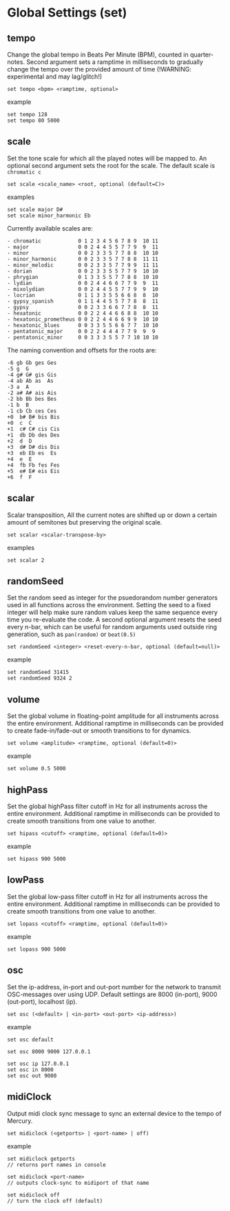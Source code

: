 # Global Settings (set)

## tempo

Change the global tempo in Beats Per Minute (BPM), counted in quarter-notes. Second argument sets a ramptime in milliseconds to gradually change the tempo over the provided amount of time (!WARNING: experimental and may lag/glitch!)

```
set tempo <bpm> <ramptime, optional>
```
example 
```
set tempo 128
set tempo 80 5000
```

## scale

Set the tone scale for which all the played notes will be mapped to. An optional second argument sets the root for the scale. The default scale is `chromatic c`

```
set scale <scale_name> <root, optional (default=C)>
```

examples 
```
set scale major D#
set scale minor_harmonic Eb
```

Currently available scales are:
```
- chromatic            0 1 2 3 4 5 6 7 8 9  10 11
- major                0 0 2 4 4 5 5 7 7 9  9  11 
- minor                0 0 2 3 3 5 7 7 8 8  10 10
- minor_harmonic       0 0 2 3 3 5 7 7 8 8  11 11
- minor_melodic        0 0 2 3 3 5 7 7 9 9  11 11
- dorian               0 0 2 3 3 5 5 7 7 9  10 10
- phrygian             0 1 3 3 5 5 7 7 8 8  10 10
- lydian               0 0 2 4 4 6 6 7 7 9  9  11 
- mixolydian           0 0 2 4 4 5 5 7 7 9  9  10 
- locrian              0 1 1 3 3 5 5 6 6 8  8  10 
- gypsy_spanish        0 1 1 4 4 5 5 7 7 8  8  11 
- gypsy                0 0 2 3 3 6 6 7 7 8  8  11 
- hexatonic            0 0 2 2 4 4 6 6 8 8  10 10
- hexatonic_prometheus 0 0 2 2 4 4 6 6 9 9  10 10
- hexatonic_blues      0 0 3 3 5 5 6 6 7 7  10 10
- pentatonic_major     0 0 2 2 4 4 4 7 7 9  9  9
- pentatonic_minor     0 0 3 3 3 5 5 7 7 10 10 10
```

The naming convention and offsets for the roots are:
```
-6 gb Gb ges Ges
-5 g  G
-4 g# G# gis Gis
-4 ab Ab as  As
-3 a  A
-2 a# A# ais Ais
-2 bb Bb bes Bes
-1 b  B 
-1 cb Cb ces Ces
+0  b# B# bis Bis
+0  c  C
+1  c# C# cis Cis
+1  db Db des Des
+2  d  D
+3  d# D# dis Dis
+3  eb Eb es  Es
+4  e  E
+4  fb Fb fes Fes
+5  e# E# eis Eis
+6  f  F
```

## scalar

Scalar transposition, All the current notes are shifted up or down a certain amount of semitones but preserving the original scale.

```
set scalar <scalar-transpose-by>
```
examples
```
set scalar 2
```

## randomSeed

Set the random seed as integer for the psuedorandom number generators used in all functions across the environment. Setting the seed to a fixed integer will help make sure random values keep the same sequence every time you re-evaluate the code. A second optional argument resets the seed every n-bar, which can be useful for random arguments used outside ring generation, such as `pan(random)` or `beat(0.5)`

```
set randomSeed <integer> <reset-every-n-bar, optional (default=null)>
```
example 
```
set randomSeed 31415
set randomSeed 9324 2
```

## volume

Set the global volume in floating-point amplitude for all instruments across the entire environment. Additional ramptime in milliseconds can be provided to create fade-in/fade-out or smooth transitions to for dynamics.

```
set volume <amplitude> <ramptime, optional (default=0)>
```
example
```
set volume 0.5 5000
```

## highPass

Set the global highPass filter cutoff in Hz for all instruments across the entire environment. Additional ramptime in milliseconds can be provided to create smooth transitions from one value to another.

```
set hipass <cutoff> <ramptime, optional (default=0)>
```
example
```
set hipass 900 5000
```

## lowPass

Set the global low-pass filter cutoff in Hz for all instruments across the entire environment. Additional ramptime in milliseconds can be provided to create smooth transitions from one value to another.

```
set lopass <cutoff> <ramptime, optional (default=0)>
```
example
```
set lopass 900 5000
```

## osc

Set the ip-address, in-port and out-port number for the network to transmit OSC-messages over using UDP. Default settings are 8000 (in-port), 9000 (out-port), localhost (ip).

```
set osc (<default> | <in-port> <out-port> <ip-address>)
```

example
```
set osc default

set osc 8000 9000 127.0.0.1

set osc ip 127.0.0.1
set osc in 8000
set osc out 9000
```

## midiClock

Output midi clock sync message to sync an external device to the tempo of Mercury.

```
set midiclock (<getports> | <port-name> | off)
```

example
```
set midiclock getports
// returns port names in console

set midiclock <port-name>
// outputs clock-sync to midiport of that name

set midiclock off
// turn the clock off (default)
```
